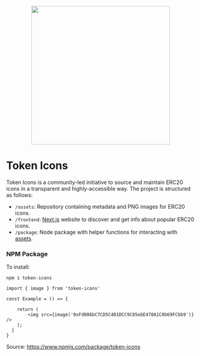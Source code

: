 
<p align="center">
  <img align="center" height="370" src="https://user-images.githubusercontent.com/27132021/197075903-b574f122-a700-4ef8-8bfc-4f25bd0ab95f.png">
</p>

# Token Icons

Token Icons is a community-led initiative to source and maintain ERC20 icons in a transparent and highly-accessible way.
The project is structured as follows:

* `/assets`: Repository containing metadata and PNG images for ERC20 icons.
* `/frontend`: [Next.js](https://nextjs.org/) website to discover and get info about popular ERC20 icons.
* `/package`: Node package with helper functions for interacting with [assets](https://github.com/albertocevallos/token-icons/tree/main/assets).

### NPM Package

To install:
```
npm i token-icons 
```

```
import { image } from 'token-icons'

const Example = () => {

    return (
        <img src={image('0xFd086bC7CD5C481DCC9C85ebE478A1C0b69FCbb9')} />
    );
  }
}
```
Source: https://www.npmjs.com/package/token-icons

